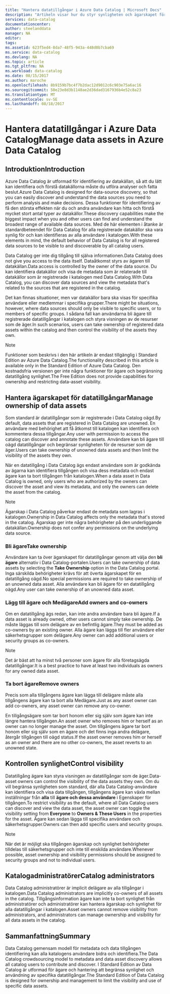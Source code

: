 ```yaml
---
title: "Hantera datatillgångar i Azure Data Catalog | Microsoft Docs"
description: "Artikeln visar hur du styr synligheten och ägarskapet för datatillgångar som har registrerats i Azure Data Catalog."
services: data-catalog
documentationcenter: 
author: steelanddata
manager: NA
editor: 
tags: 
ms.assetid: 623f5ed4-8da7-48f5-943a-448d0b7cba69
ms.service: data-catalog
ms.devlang: NA
ms.topic: article
ms.tgt_pltfrm: NA
ms.workload: data-catalog
ms.date: 08/15/2017
ms.author: maroche
ms.openlocfilehash: 8b9159b7bc4f7b2dac12d9012c6c903e75a6ac16
ms.sourcegitcommit: 50e23e8d3b1148ae2d36dad3167936b4e52c8a23
ms.translationtype: MT
ms.contentlocale: sv-SE
ms.lasthandoff: 08/18/2017
---
```

# <a name="manage-data-assets-in-azure-data-catalog"></a><span data-ttu-id="d3284-103">Hantera datatillgångar i Azure Data Catalog</span><span class="sxs-lookup"><span data-stu-id="d3284-103">Manage data assets in Azure Data Catalog</span></span>
## <a name="introduction"></a><span data-ttu-id="d3284-104">Introduktion</span><span class="sxs-lookup"><span data-stu-id="d3284-104">Introduction</span></span>
<span data-ttu-id="d3284-105">Azure Data Catalog är utformad för identifiering av datakällan, så att du lätt kan identifiera och förstå datakällorna måste du utföra analyser och fatta beslut.</span><span class="sxs-lookup"><span data-stu-id="d3284-105">Azure Data Catalog is designed for data-source discovery, so that you can easily discover and understand the data sources you need to perform analysis and make decisions.</span></span> <span data-ttu-id="d3284-106">Dessa funktioner för identifiering av få den största effekten när du och andra användare kan hitta och förstå mycket stort antal typer av datakällor.</span><span class="sxs-lookup"><span data-stu-id="d3284-106">These discovery capabilities make the biggest impact when you and other users can find and understand the broadest range of available data sources.</span></span> <span data-ttu-id="d3284-107">Med de här elementen i åtanke är standardbeteendet för Data Catalog för alla registrerade datakällor ska vara synlig för och kan identifieras av alla användare i katalogen.</span><span class="sxs-lookup"><span data-stu-id="d3284-107">With these elements in mind, the default behavior of Data Catalog is for all registered data sources to be visible to and discoverable by all catalog users.</span></span>

<span data-ttu-id="d3284-108">Data Catalog ger inte dig tillgång till själva informationen.</span><span class="sxs-lookup"><span data-stu-id="d3284-108">Data Catalog does not give you access to the data itself.</span></span> <span data-ttu-id="d3284-109">Dataåtkomst styrs av ägaren till datakällan.</span><span class="sxs-lookup"><span data-stu-id="d3284-109">Data access is controlled by the owner of the data source.</span></span> <span data-ttu-id="d3284-110">Du kan identifiera datakällor och visa de metadata som är relaterade till datakällor som är registrerade i katalogen med Data Catalog.</span><span class="sxs-lookup"><span data-stu-id="d3284-110">With Data Catalog, you can discover data sources and view the metadata that's related to the sources that are registered in the catalog.</span></span>

<span data-ttu-id="d3284-111">Det kan finnas situationer, men var datakällor bara ska visas för specifika användare eller medlemmar i specifika grupper.</span><span class="sxs-lookup"><span data-stu-id="d3284-111">There might be situations, however, where data sources should only be visible to specific users, or to members of specific groups.</span></span> <span data-ttu-id="d3284-112">I sådana fall kan användarna bli ägare till registrerade datatillgångar i katalogen och styra visningen av de resurser som de äger.</span><span class="sxs-lookup"><span data-stu-id="d3284-112">In such scenarios, users can take ownership of registered data assets within the catalog and then control the visibility of the assets they own.</span></span>

> [!NOTE]
> <span data-ttu-id="d3284-113">Funktioner som beskrivs i den här artikeln är endast tillgänglig i Standard Edition av Azure Data Catalog.</span><span class="sxs-lookup"><span data-stu-id="d3284-113">The functionality described in this article is available only in the Standard Edition of Azure Data Catalog.</span></span> <span data-ttu-id="d3284-114">Den kostnadsfria versionen ger inte några funktioner för ägare och begränsning datatillgång synlighet.</span><span class="sxs-lookup"><span data-stu-id="d3284-114">The Free Edition does not provide capabilities for ownership and restricting data-asset visibility.</span></span>
>
>

## <a name="manage-ownership-of-data-assets"></a><span data-ttu-id="d3284-115">Hantera ägarskapet för datatillgångar</span><span class="sxs-lookup"><span data-stu-id="d3284-115">Manage ownership of data assets</span></span>
<span data-ttu-id="d3284-116">Som standard är datatillgångar som är registrerade i Data Catalog oägd.</span><span class="sxs-lookup"><span data-stu-id="d3284-116">By default, data assets that are registered in Data Catalog are unowned.</span></span> <span data-ttu-id="d3284-117">En användare med behörighet att få åtkomst till katalogen kan identifiera och kommentera dessa tillgångar.</span><span class="sxs-lookup"><span data-stu-id="d3284-117">Any user with permission to access the catalog can discover and annotate these assets.</span></span> <span data-ttu-id="d3284-118">Användare kan bli ägare till oägd datatillgångar och begränsar synligheten för de resurser som de äger.</span><span class="sxs-lookup"><span data-stu-id="d3284-118">Users can take ownership of unowned data assets and then limit the visibility of the assets they own.</span></span>

<span data-ttu-id="d3284-119">När en datatillgång i Data Catalog ägs endast användare som är godkända av ägarna kan identifiera tillgången och visa dess metadata och endast ägare kan ta bort tillgången från katalogen.</span><span class="sxs-lookup"><span data-stu-id="d3284-119">When a data asset in Data Catalog is owned, only users who are authorized by the owners can discover the asset and view its metadata, and only the owners can delete the asset from the catalog.</span></span>

> [!NOTE]
> <span data-ttu-id="d3284-120">Ägarskap i Data Catalog påverkar endast de metadata som lagras i katalogen.</span><span class="sxs-lookup"><span data-stu-id="d3284-120">Ownership in Data Catalog affects only the metadata that's stored in the catalog.</span></span> <span data-ttu-id="d3284-121">Ägarskap ger inte några behörigheter på den underliggande datakällan.</span><span class="sxs-lookup"><span data-stu-id="d3284-121">Ownership does not confer any permissions on the underlying data source.</span></span>
>
>

### <a name="take-ownership"></a><span data-ttu-id="d3284-122">Bli ägare</span><span class="sxs-lookup"><span data-stu-id="d3284-122">Take ownership</span></span>
<span data-ttu-id="d3284-123">Användare kan ta över ägarskapet för datatillgångar genom att välja den **bli ägare** alternativ i Data Catalog-portalen.</span><span class="sxs-lookup"><span data-stu-id="d3284-123">Users can take ownership of data assets by selecting the **Take Ownership** option in the Data Catalog portal.</span></span> <span data-ttu-id="d3284-124">Inga särskilda behörigheter krävs för att överta ägarskapet för en datatillgång oägd.</span><span class="sxs-lookup"><span data-stu-id="d3284-124">No special permissions are required to take ownership of an unowned data asset.</span></span> <span data-ttu-id="d3284-125">Alla användare kan bli ägare för en datatillgång oägd.</span><span class="sxs-lookup"><span data-stu-id="d3284-125">Any user can take ownership of an unowned data asset.</span></span>

### <a name="add-owners-and-co-owners"></a><span data-ttu-id="d3284-126">Lägg till ägare och Medägare</span><span class="sxs-lookup"><span data-stu-id="d3284-126">Add owners and co-owners</span></span>
<span data-ttu-id="d3284-127">Om en datatillgång ägs redan, kan inte andra användare bara bli ägare.</span><span class="sxs-lookup"><span data-stu-id="d3284-127">If a data asset is already owned, other users cannot simply take ownership.</span></span> <span data-ttu-id="d3284-128">De måste läggas till som delägare av en befintlig ägare.</span><span class="sxs-lookup"><span data-stu-id="d3284-128">They must be added as co-owners by an existing owner.</span></span> <span data-ttu-id="d3284-129">Alla ägare kan lägga till fler användare eller säkerhetsgrupper som delägare.</span><span class="sxs-lookup"><span data-stu-id="d3284-129">Any owner can add additional users or security groups as co-owners.</span></span>

> [!NOTE]
> <span data-ttu-id="d3284-130">Det är bäst att ha minst två personer som ägare för alla företagsägda datatillgångar.</span><span class="sxs-lookup"><span data-stu-id="d3284-130">It is a best practice to have at least two individuals as owners for any owned data asset.</span></span>
>
>

### <a name="remove-owners"></a><span data-ttu-id="d3284-131">Ta bort ägare</span><span class="sxs-lookup"><span data-stu-id="d3284-131">Remove owners</span></span>
<span data-ttu-id="d3284-132">Precis som alla tillgångens ägare kan lägga till delägare måste alla tillgångens ägare kan ta bort alla Medägare.</span><span class="sxs-lookup"><span data-stu-id="d3284-132">Just as any asset owner can add co-owners, any asset owner can remove any co-owner.</span></span>

<span data-ttu-id="d3284-133">En tillgångsägare som tar bort honom eller sig själv som ägare kan inte längre hantera tillgången.</span><span class="sxs-lookup"><span data-stu-id="d3284-133">An asset owner who removes him or herself as an owner can no longer manage the asset.</span></span> <span data-ttu-id="d3284-134">Om tillgångens ägare tar bort honom eller sig själv som en ägare och det finns inga andra delägare, återgår tillgången till oägd status.</span><span class="sxs-lookup"><span data-stu-id="d3284-134">If the asset owner removes him or herself as an owner and there are no other co-owners, the asset reverts to an unowned state.</span></span>

## <a name="control-visibility"></a><span data-ttu-id="d3284-135">Kontrollen synlighet</span><span class="sxs-lookup"><span data-stu-id="d3284-135">Control visibility</span></span>
<span data-ttu-id="d3284-136">Datatillgång ägare kan styra visningen av datatillgångar som de äger.</span><span class="sxs-lookup"><span data-stu-id="d3284-136">Data-asset owners can control the visibility of the data assets they own.</span></span> <span data-ttu-id="d3284-137">Om du vill begränsa synligheten som standard, där alla Data Catalog-användare kan identifiera och visa data tillgången, tillgångens ägare kan växla mellan inställningar från **alla** till **ägare och dessa användare** i Egenskaper för tillgången.</span><span class="sxs-lookup"><span data-stu-id="d3284-137">To restrict visibility as the default, where all Data Catalog users can discover and view the data asset, the asset owner can toggle the visibility setting from **Everyone** to **Owners & These Users** in the properties for the asset.</span></span> <span data-ttu-id="d3284-138">Ägare kan sedan lägga till specifika användare och säkerhetsgrupper.</span><span class="sxs-lookup"><span data-stu-id="d3284-138">Owners can then add specific users and security groups.</span></span>

> [!NOTE]
> <span data-ttu-id="d3284-139">När det är möjligt ska tillgången ägarskap och synlighet behörigheter tilldelas till säkerhetsgrupper och inte till enskilda användare.</span><span class="sxs-lookup"><span data-stu-id="d3284-139">Whenever possible, asset ownership and visibility permissions should be assigned to security groups and not to individual users.</span></span>
>
>

## <a name="catalog-administrators"></a><span data-ttu-id="d3284-140">Katalogadministratörer</span><span class="sxs-lookup"><span data-stu-id="d3284-140">Catalog administrators</span></span>
<span data-ttu-id="d3284-141">Data Catalog administratörer är implicit delägare av alla tillgångar i katalogen.</span><span class="sxs-lookup"><span data-stu-id="d3284-141">Data Catalog administrators are implicitly co-owners of all assets in the catalog.</span></span> <span data-ttu-id="d3284-142">Tillgångsinformation ägare kan inte ta bort synlighet från administratörer och administratörer kan hantera ägarskap och synlighet för alla datatillgångar i katalogen.</span><span class="sxs-lookup"><span data-stu-id="d3284-142">Asset owners cannot remove visibility from administrators, and administrators can manage ownership and visibility for all data assets in the catalog.</span></span>

## <a name="summary"></a><span data-ttu-id="d3284-143">Sammanfattning</span><span class="sxs-lookup"><span data-stu-id="d3284-143">Summary</span></span>
<span data-ttu-id="d3284-144">Data Catalog gemensam modell för metadata och data tillgången identifiering kan alla katalogens användare bidra och identifiera.</span><span class="sxs-lookup"><span data-stu-id="d3284-144">The Data Catalog crowdsourcing model to metadata and data asset discovery allows all catalog users to contribute and discover.</span></span> <span data-ttu-id="d3284-145">I Standard Edition av Data Catalog är utformad för ägare och hantering att begränsa synlighet och användning av specifika datatillgångar.</span><span class="sxs-lookup"><span data-stu-id="d3284-145">The Standard Edition of Data Catalog is designed for ownership and management to limit the visibility and use of specific data assets.</span></span>
